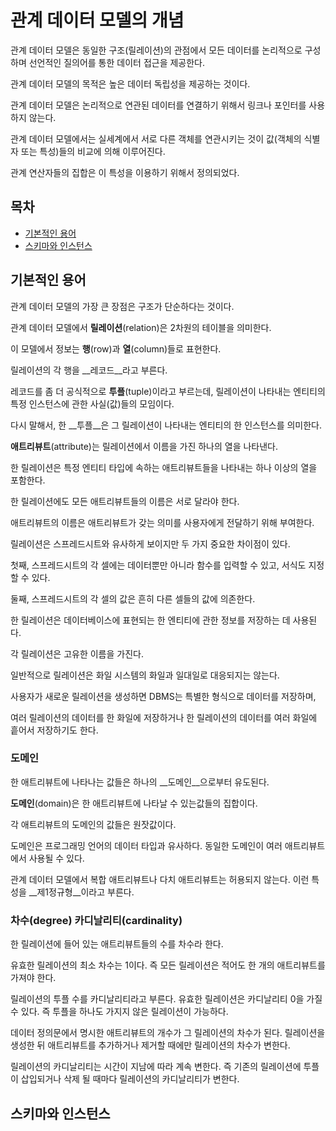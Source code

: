 # 관계 데이터 모델의 개념

관계 데이터 모델은 동일한 구조(릴레이션)의 관점에서 모든 데이터를 논리적으로 구성하며 선언적인 질의어를 통한 데이터 접근을 제공한다.

관계 데이터 모델의 목적은 높은 데이터 독립성을 제공하는 것이다.

관계 데이터 모델은 논리적으로 연관된 데이터를 연결하기 위해서 링크나 포인터를 사용하지 않는다.

관계 데이터 모델에서는 실세계에서 서로 다른 객체를 연관시키는 것이 값(객체의 식별자 또는 특성)들의 비교에 의해 이루어진다.

관계 연산자들의 집합은 이 특성을 이용하기 위해서 정의되었다.



## 목차

- [기본적인 용어](#기본적인-용어)
- [스키마와 인스턴스](스키마와-인스턴스)



## 기본적인 용어

관계 데이터 모델의 가장 큰 장점은 구조가 단순하다는 것이다.

관계 데이터 모델에서 __릴레이션__(relation)은 2차원의 테이블을 의미한다.

이 모델에서 정보는 __행__(row)과 __열__(column)들로 표현한다.

릴레이션의 각 행을 __레코드__라고 부른다.

레코드를 좀 더 공식적으로 __투플__(tuple)이라고 부르는데, 릴레이션이 나타내는 엔티티의 특정 인스턴스에 관한 사실(값)들의 모임이다.

다시 말해서, 한 __투플__은 그 릴레이션이 나타내는 엔티티의 한 인스턴스를 의미한다.

__애트리뷰트__(attribute)는 릴레이션에서 이름을 가진 하나의 열을 나타낸다.

한 릴레이션은 특정 엔티티 타입에 속하는 애트리뷰트들을 나타내는 하나 이상의 열을 포함한다.

한 릴레이션에도 모든 애트리뷰트들의 이름은 서로 달라야 한다.

애트리뷰트의 이름은 애트리뷰트가 갖는 의미를 사용자에게 전달하기 위해 부여한다.

릴레이션은 스프레드시트와 유사하게 보이지만 두 가지 중요한 차이점이 있다.

첫째, 스프레드시트의 각 셀에는 데이터뿐만 아니라 함수를 입력할 수 있고, 서식도 지정할 수 있다.

둘째, 스프레드시트의 각 셀의 값은 흔히 다른 셀들의 값에 의존한다.

한 릴레이션은 데이터베이스에 표현되는 한 엔티티에 관한 정보를 저장하는 데 사용된다.

각 릴레이션은 고유한 이름을 가진다.

일반적으로 릴레이션은 화일 시스템의 화일과 일대일로 대응되지는 않는다.

사용자가 새로운 릴레이션을 생성하면 DBMS는 특별한 형식으로 데이터를 저장하며,

여러 릴레이션의 데이터를 한 화일에 저장하거나 한 릴레이션의 데이터를 여러 화일에 흩어서 저장하기도 한다.



### 도메인

한 애트리뷰트에 나타나는 값들은 하나의 __도메인__으로부터 유도된다.

__도메인__(domain)은 한 애트리뷰트에 나타날 수 있는값들의 집합이다.

각 애트리뷰트의 도메인의 값들은 원잣값이다.

도메인은 프로그래밍 언어의 데이터 타입과 유사하다.
동일한 도메인이 여러 애트리뷰트에서 사용될 수 있다.

관계 데이터 모델에서 복합 애트리뷰트나 다치 애트리뷰트는 허용되지 않는다.
이런 특성을 __제1정규형__이라고 부른다.



### 차수(degree) 카디날리티(cardinality)

한 릴레이션에 들어 있는 애트리뷰트들의 수를 차수라 한다.

유효한 릴레이션의 최소 차수는 1이다.
즉 모든 릴레이션은 적어도 한 개의 애트리뷰트를 가져야 한다.

릴레이션의 투플 수를 카디날리티라고 부른다.
유효한 릴레이션은 카디날리티 0을 가질 수 있다. 즉 투플을 하나도 가지지 않은 릴레이션이 가능하다.

데이터 정의문에서 명시한 애트리뷰트의 개수가 그 릴레이션의 차수가 된다.
릴레이션을 생성한 뒤 애트리뷰트를 추가하거나 제거할 때에만 릴레이션의 차수가 변한다.

릴레이션의 카디날리티는 시간이 지남에 따라 계속 변한다.
즉 기존의 릴레이션에 투플이 삽입되거나 삭제 될 때마다 릴레이션의 카디날리티가 변한다.

## 스키마와 인스턴스

